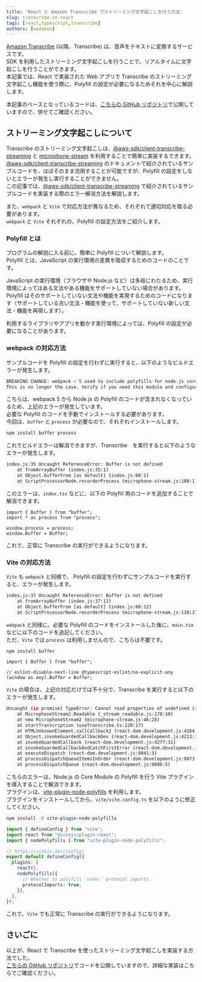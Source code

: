 ```yaml
---
title: 'React と Amazon Transcribe でストリーミング文字起こしを行う方法'
slug: transcribe-in-react
tags: [react,typescript,transcribe]
authors: [wadabee]
---
```


[Amazon Transcribe](https://aws.amazon.com/jp/transcribe/) (以降、Transcribe) は、音声をテキストに変換するサービスです。  
SDK を利用したストリーミング文字起こしを行うことで、リアルタイムに文字起こしを行うことができます。  
本記事では、React で実装された Web アプリで Transcribe のストリーミング文字起こし機能を使う際に、Polyfill の設定が必要になるためそれを中心に解説します。  

<!-- truncate -->

本記事のベースとなっているコードは、[こちらの GitHub リポジトリ](https://github.com/wadabee/react-transcribe)で公開していますので、併せてご確認ください。

## ストリーミング文字起こしについて
Transcribe のストリーミング文字起こしは、[@aws-sdk/client-transcribe-streaming](https://docs.aws.amazon.com/AWSJavaScriptSDK/v3/latest/clients/client-transcribe-streaming/) と [microphone-stream](https://github.com/microphone-stream/microphone-stream#readme) を利用することで簡単に実装するできます。  
[@aws-sdk/client-transcribe-streaming](https://docs.aws.amazon.com/AWSJavaScriptSDK/v3/latest/clients/client-transcribe-streaming/) のドキュメントで紹介されているサンプルコードを、ほぼそのまま流用することが可能ですが、Polyfill の設定をしないとエラーが発生し実行することができません。  
この記事では、[@aws-sdk/client-transcribe-streaming](https://docs.aws.amazon.com/AWSJavaScriptSDK/v3/latest/clients/client-transcribe-streaming/) で紹介されているサンプルコードを実装する際のエラー解消方法を解説します。  

また、`webpack` と `Vite` で対応方法が異なるため、それぞれで適切対応を取る必要があります。  
`webpack` と `Vite` それぞれの、Polyfill の設定方法をご紹介します。  

### Polyfill とは
プログラムの解説に入る前に、簡単に Polyfill について解説します。  
Polyfill とは、JavaScript の実行環境の差異を吸収するためのコードのことです。  

JavaScript の実行環境（ブラウザや Node.js など）は多岐にわたるため、実行環境によってはある文法やある機能をサポートしていない場合があります。  
Polyfill はそのサポートしていない文法や機能を実現するためのコードになります（サポートしている古い文法・機能を使って、サポートしていない新しい文法・機能を再現します）。  

利用するライブラリやアプリを動かす実行環境によっては、Polyfill の設定が必要になることがあります。  

### webpack の対応方法
サンプルコードを Polyfill の設定を行わずに実行すると、以下のようなビルドエラーが発生します。  

```bash
BREAKING CHANGE: webpack < 5 used to include polyfills for node.js core modules by default.
This is no longer the case. Verify if you need this module and configure a polyfill for it.
```

こちらは、webpack 5 から Node.js の Polyfill のコードが含まれなくなっているため、上記のエラーが発生しています。  
必要な Polyfill のコードを手動でインストールする必要があります。  
今回は、`buffer` と `process` が必要なので、それぞれインストールします。  

```bash
npm install buffer process
```

これでビルドエラーは解消できますが、Transcribe　を実行すると以下のようなエラーが発生します。  

```bash
index.js:35 Uncaught ReferenceError: Buffer is not defined
    at fromArrayBuffer (index.js:35:1)
    at Object.bufferFrom [as default] (index.js:60:1)
    at ScriptProcessorNode.recorderProcess (microphone-stream.js:108:1)
```

このエラーは、`index.tsx` などに、以下の Polyfill 用のコードを追加することで解消できます。

```tsx
import { Buffer } from "buffer";
import * as process from "process";

window.process = process;
window.Buffer = Buffer;
```

これで、正常に Transcribe の実行ができるようになります。

### Vite の対応方法

`Vite` も `webpack` と同様で、 Polyfill の設定を行わずにサンプルコードを実行すると、エラーが発生します。  

```bash
index.js:37 Uncaught ReferenceError: Buffer is not defined
    at fromArrayBuffer (index.js:37:11)
    at Object.bufferFrom [as default] (index.js:60:12)
    at ScriptProcessorNode.recorderProcess (microphone-stream.js:110:37)
```

`webpack` と同様に、必要な Polyfill のコードをインストールした後に、`main.tsx` などに以下のコードを追記してください。  
ただ、`Vite` では `process` は利用しませんので、こちらは不要です。  

```bash
npm install buffer
```

```tsx
import { Buffer } from "buffer";

// eslint-disable-next-line @typescript-eslint/no-explicit-any
(window as any).Buffer = Buffer;
```

`Vite` の場合は、上記の対応だけでは不十分で、Transcribe を実行すると以下のエラーが発生します。  

```bash
Uncaught (in promise) TypeError: Cannot read properties of undefined (reading 'call')
    at MicrophoneStream2.Readable (_stream_readable.js:178:10)
    at new MicrophoneStream2 (microphone-stream.js:46:28)
    at startTranscription (useTranscribe.ts:120:17)
    at HTMLUnknownElement.callCallback2 (react-dom.development.js:4164:14)
    at Object.invokeGuardedCallbackDev (react-dom.development.js:4213:16)
    at invokeGuardedCallback (react-dom.development.js:4277:31)
    at invokeGuardedCallbackAndCatchFirstError (react-dom.development.js:4291:25)
    at executeDispatch (react-dom.development.js:9041:3)
    at processDispatchQueueItemsInOrder (react-dom.development.js:9073:7)
    at processDispatchQueue (react-dom.development.js:9086:5)
```

こちらのエラーは、Node.js の Core Module の Polyfill を行う Vite プラグインを導入することで解消できます。  
プラグインは、[vite-plugin-node-polyfills](<https://github.com/davidmyersdev/vite-plugin-node-polyfills>) を利用します。  
プラグインをインストールしてから、`vite/vite.config.ts` を以下のように修正してください。

```bash
npm install -D vite-plugin-node-polyfills
```

```typescript
import { defineConfig } from "vite";
import react from "@vitejs/plugin-react";
import { nodePolyfills } from "vite-plugin-node-polyfills";

// https://vitejs.dev/config/
export default defineConfig({
  plugins: [
    react(),
    nodePolyfills({
      // Whether to polyfill `node:` protocol imports.
      protocolImports: true,
    }),
  ],
});
```

これで、`Vite` でも正常に Transcribe の実行ができるようになります。

## さいごに
以上が、React で Transcribe を使ったストリーミング文字起こしを実装する方法でした。  
[こちらの GitHub リポジトリ](https://github.com/wadabee/react-transcribe)でコードを公開していますので、詳細な実装はこちらでご確認ください。
